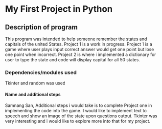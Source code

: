 # My First Project in Python

## Description of program
This program was intended to help someone remember the states and capitals of the united States. Project 1 is a work in progress. Project 1 is a game where user plays input correct answer would get one point but lose one point when incorrect. Project 2 is where i implemented a dictionary for user to type the state and code will display capital for all 50 states. 

### Dependencies/modules used 
Tkinter and random was used 

#### Name and additional steps
Samnang San, Additional steps i would take is to complete Project one in implementing the code into the game. I would like to implement text to speech and show an image of the state upon questions output. Tkinter was very interesting and i would like to explore more into that for my project. 

